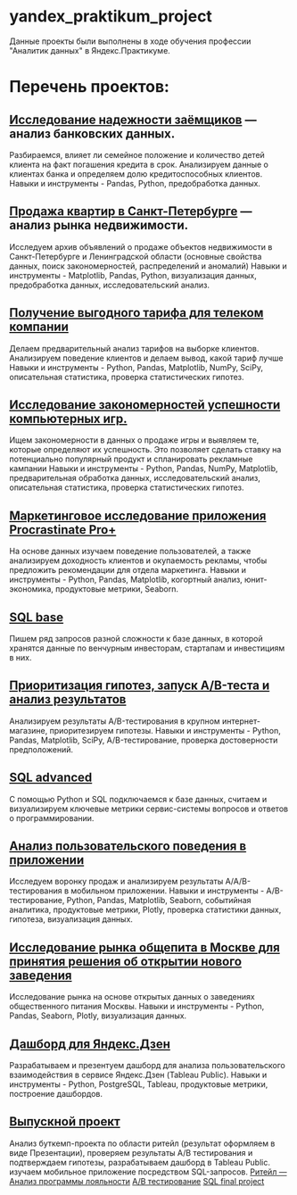 # yandex_praktikum_project
Данные проекты были выполнены в ходе обучения профессии "Аналитик данных" в Яндекс.Практикуме.

# Перечень проектов:

## [Исследование надежности заёмщиков](https://github.com/akirionenko/yandex_praktikum_project/tree/main/%D0%90%D0%BD%D0%B0%D0%BB%D0%B8%D0%B7%20%D0%B1%D0%B0%D0%BD%D0%BA%D0%BE%D0%B2%D1%81%D0%BA%D0%B8%D1%85%20%D0%B4%D0%B0%D0%BD%D0%BD%D1%8B%D1%85) — анализ банковских данных. 
Разбираемся, влияет ли семейное положение и количество детей клиента на факт погашения кредита в срок. Анализируем данные о клиентах банка и определяем долю кредитоспособных клиентов.
Навыки и инструменты - Pandas, Python, предобработка данных.


## [Продажа квартир в Санкт-Петербурге](https://github.com/akirionenko/yandex_praktikum_project/blob/main/%D0%9F%D1%80%D0%BE%D0%B4%D0%B0%D0%B6%D0%B0%20%D0%BA%D0%B2%D0%B0%D1%80%D1%82%D0%B8%D1%80%20%D0%B2%20%D0%A1%D0%B0%D0%BD%D0%BA%D1%82-%D0%9F%D0%B5%D1%82%D0%B5%D1%80%D0%B1%D1%83%D1%80%D0%B3%D0%B5/Project_02.ipynb) — анализ рынка недвижимости.
Исследуем архив объявлений о продаже объектов недвижимости в Санкт-Петербурге и Ленинградской области (основные свойства данных, поиск закономерностей, распределений и аномалий)
Навыки и инструменты - Matplotlib, Pandas, Python, визуализация данных, предобработка данных, исследовательский анализ.


## [Получение выгодного тарифа для телеком компании](https://github.com/akirionenko/yandex_praktikum_project/blob/main/%D0%A2%D0%B0%D1%80%D0%B8%D1%84%D1%8B%20%D1%82%D0%B5%D0%BB%D0%B5%D0%BA%D0%BE%D0%BC%D0%BC%D1%83%D0%BD%D0%B8%D0%BA%D0%B0%D1%86%D0%B8%D0%BE%D0%BD%D0%BD%D0%BE%D0%B9%20%D0%BA%D0%BE%D0%BC%D0%BF%D0%B0%D0%BD%D0%B8%D0%B8/Project_03.ipynb)
Делаем предварительный анализ тарифов на выборке клиентов. Анализируем поведение клиентов и делаем вывод, какой тариф лучше
Навыки и инструменты - Python, Pandas, Matplotlib, NumPy, SciPy, описательная статистика, проверка статистических гипотез.


## [Исследование закономерностей успешности компьютерных игр.](https://github.com/akirionenko/yandex_praktikum_project/blob/main/%D0%A3%D1%81%D0%BF%D0%B5%D1%85%20%D0%BA%D0%BE%D0%BC%D0%BF%D1%8C%D1%8E%D1%82%D0%B5%D1%80%D0%BD%D1%8B%D1%85%20%D0%B8%D0%B3%D1%80/Project_04.ipynb) 
Ищем закономерности в данных о продаже игры и выявляем те, которые определяют их успешность. Это позволяет сделать ставку на потенциально популярный продукт и спланировать рекламные кампании
Навыки и инструменты - Python, Pandas, NumPy, Matplotlib, предварительная обработка данных, исследовательский анализ, описательная статистика, проверка статистических гипотез.


## [Маркетинговое исследование приложения Procrastinate Pro+](https://github.com/akirionenko/yandex_praktikum_project/blob/main/%D0%98%D1%81%D1%81%D0%BB%D0%B5%D0%B4%D0%BE%D0%B2%D0%B0%D0%BD%D0%B8%D0%B5%20%D1%80%D1%8B%D0%BD%D0%BA%D0%B0%20Procrastinate%20Pro/Project_06.ipynb)
На основе данных изучаем поведение пользователей, а также анализируем доходность клиентов и окупаемость рекламы, чтобы предложить рекомендации для отдела маркетинга.
Навыки и инструменты - Python, Pandas, Matplotlib, когортный анализ, юнит-экономика, продуктовые метрики, Seaborn.


## [SQL base](https://github.com/akirionenko/yandex_praktikum_project/blob/main/%D0%91%D0%B0%D0%B7%D0%BE%D0%B2%D1%8B%D0%B9%20SQL/5%20Venture%20startup%20project.sql)
Пишем ряд запросов разной сложности к базе данных, в которой хранятся данные по венчурным инвесторам, стартапам и инвестициям в них.


## [Приоритизация гипотез, запуск A/B-теста и анализ результатов](https://github.com/akirionenko/yandex_praktikum_project/blob/main/%D0%9F%D1%80%D0%B8%D0%BE%D1%80%D0%B8%D1%82%D0%B8%D0%B7%D0%B0%D1%86%D0%B8%D1%8F%20%D0%B3%D0%B8%D0%BF%D0%BE%D1%82%D0%B5%D0%B7%D1%8B%20%D0%A2%D0%B5%D1%81%D1%82%20AB/Project_08.ipynb)
Анализируем результаты A/B-тестирования в крупном интернет-магазине, приоритезируем гипотезы.
Навыки и инструменты - Python, Pandas, Matplotlib, SciPy, A/B-тестирование, проверка достоверности предположений.


## [SQL advanced](https://github.com/akirionenko/yandex_praktikum_project/blob/main/%D0%A0%D0%B0%D1%81%D1%88%D0%B8%D1%80%D0%B5%D0%BD%D0%BD%D1%8B%D0%B9%20SQL/Project_07.sql) 
С помощью Python и SQL подключаемся к базе данных, считаем и визуализируем ключевые метрики сервис-системы вопросов и ответов о программировании.


## [ Анализ пользовательского поведения в приложении](https://github.com/akirionenko/yandex_praktikum_project/blob/main/%D0%90%D0%BD%D0%B0%D0%BB%D0%B8%D0%B7%20%D1%81%D0%BE%D0%B1%D1%8B%D1%82%D0%B8%D0%B9%20%D0%BF%D0%BE%D0%BB%D1%8C%D0%B7%D0%BE%D0%B2%D0%B0%D1%82%D0%B5%D0%BB%D0%B5%D0%B9%20%D0%BC%D0%BE%D0%B1%D0%B8%D0%BB%D1%8C%D0%BD%D0%BE%D0%B3%D0%BE%20%D0%BF%D1%80%D0%B8%D0%BB%D0%BE%D0%B6%D0%B5%D0%BD%D0%B8%D1%8F/Project_09.ipynb)  
Исследуем воронку продаж и анализируем результаты A/A/B-тестирования в мобильном приложении.
Навыки и инструменты - A/B-тестирование, Python, Pandas, Matplotlib, Seaborn, событийная аналитика, продуктовые метрики, Plotly, проверка статистики данных, гипотеза, визуализация данных.


## [Исследование рынка общепита в Москве для принятия решения об открытии нового заведения](https://github.com/akirionenko/yandex_praktikum_project/blob/main/%D0%98%D1%81%D1%81%D0%BB%D0%B5%D0%B4%D0%BE%D0%B2%D0%B0%D0%BD%D0%B8%D0%B5%20%D1%80%D1%8B%D0%BD%D0%BA%D0%B0%20%D0%BE%D0%B1%D1%89%D0%B5%D0%BF%D0%B8%D1%82%D0%B0%20%D0%9C%D0%BE%D1%81%D0%BA%D0%B2%D1%8B/Project_10.ipynb) 
Исследование рынка на основе открытых данных о заведениях общественного питания Москвы.
Навыки и инструменты - Python, Pandas, Seaborn, Plotly, визуализация данных.


## [Дашборд для Яндекс.Дзен](https://public.tableau.com/shared/PWM5NSB5W?:display_count=n&:origin=viz_share_link) 
Разрабатываем и презентуем дашборд для анализа пользовательского взаимодействия в сервисе Яндекс.Дзен (Tableau Public).
Навыки и инструменты - Python, PostgreSQL, Tableau, продуктовые метрики, построение дашбордов.


## [Выпускной проект](https://github.com/akirionenko/yandex_praktikum_project/tree/main/%D0%A4%D0%B8%D0%BD%D0%B0%D0%BB%D1%8C%D0%BD%D1%8B%D0%B5%20%D0%BF%D1%80%D0%BE%D0%B5%D0%BA%D1%82%D1%8B)
Анализ буткемп-проекта по области ритейл (результат оформляем в виде Презентации), проверяем результаты А/B тестирования и подтверждаем гипотезы, разрабатываем дашборд в Tableau Public. изучаем мобильное приложение посредством SQL-запросов.
[Ритейл — Анализ программы лояльности](https://github.com/akirionenko/yandex_praktikum_project/blob/main/%D0%A4%D0%B8%D0%BD%D0%B0%D0%BB%D1%8C%D0%BD%D1%8B%D0%B5%20%D0%BF%D1%80%D0%BE%D0%B5%D0%BA%D1%82%D1%8B/1%20retail.ipynb)
[А/В тестирование](https://github.com/akirionenko/yandex_praktikum_project/blob/main/%D0%A4%D0%B8%D0%BD%D0%B0%D0%BB%D1%8C%D0%BD%D1%8B%D0%B5%20%D0%BF%D1%80%D0%BE%D0%B5%D0%BA%D1%82%D1%8B/2%20ab_test_1.3.ipynb)
[SQL final project](https://github.com/akirionenko/yandex_praktikum_project/blob/main/%D0%A4%D0%B8%D0%BD%D0%B0%D0%BB%D1%8C%D0%BD%D1%8B%D0%B5%20%D0%BF%D1%80%D0%BE%D0%B5%D0%BA%D1%82%D1%8B/3%20SQL.ipynb)



 





